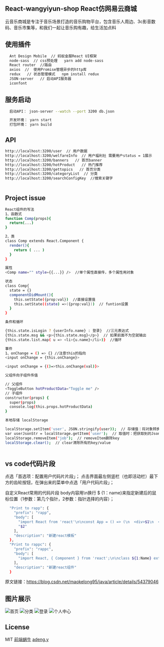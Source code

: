 ﻿## React-wangyiyun-shop React仿网易云商城

云音乐商城是专注于音乐场景打造的音乐购物平台，包含音乐人周边、3c影音数码、音乐市集等，和我们一起让音乐购有趣，给生活加点料

## 使用插件

``` bash
  Ant Design Mobile  // 蚂蚁金服React UI框架
  node-sass  // css预处理   yarn add node-sass
  React router  //路由
  axios  //  使用Promise管理异步的http库
  redux   // 状态管理模式   npm install redux
  JSON-server   // 启动API服务器
  iconfont
```

## 服务启动

``` bash
  启动API： json-server --watch --port 3200 db.json

  开发环境： yarn start
  打包环境： yarn build
```

## API

``` bash
http://localhost:3200/user  // 用户数据
http://localhost:3200/welfareInfo  // 用户福利社 需要用户status = 1展示
http://localhost:3200/banners   // 首页banner
http://localhost:3200/hotProduct   // 热门推荐
http://localhost:3200/gettopics   // 首页分类
http://localhost:3200/categoryList  // 分类
http://localhost:3200/searchConfigKey  //搜索关键字
  
```

## Project issue

``` bash
React组件的写法
1、函数式
function Comp(props){
  return(...)
}

2、类
class Comp extends React.Component {
  render(){
    return ( ... )
  }
}

属性
<Comp name="" style={{...}} />  //单个属性直接传，多个属性用对象

状态
class Comp{
  state = {}
  componentDidMount(){
    this.setState({prop:val})  //直接设置值
    this.setState((state) =>({prop:val}))  // funtion设置
  }
}

条件和循环

{this.state.isLogin ? {userInfo.name} : 登录}  //三元表达式
{this.state.msg && <p>{this.state.msg}</p>}  // 如果前面不为空就输出
{this.state.list.map( u => <li>{u.name}</li>)}  //循环

事件
1、onChange = () => {} //注意this的指向
<input onChange = {this.onChange}>

<input onChange = {()=>this.onChange(val)}>

父组件向子组件传值

// 父组件
<ToggleButton hotProductData="Toggle me" />
// 子组件
constructor(props) {
  super(props)
  console.log(this.props.hotProductData)
}

本地存储 localStorage

localStorage.setItem('user', JSON.stringify(user));  // 存储值：将对象转换为Json字符串
var userJsonStr = localStorage.getItem('user');  // 取值时：把获取到的Json字符串转换回对象
localStorage.removeItem("job");  // removeItem删除key
localStorage.clear();  // clear清除所有的key/value
  
```

## vs code代码片段

点选「首选项：配置用户代码片片段」；
点击界面最左侧竖栏（也即活动栏）最下方的齿轮按钮，在弹出来的菜单中点选「用户代码片段」；

自定义React常用的代码片段  body内容用\n换行  $ {1：name}来指定新建后的鼠标位置（1参数：第几个指针，2参数：指针选择的内容）；
``` bash
  "Print to rapp": {
    "prefix": "rapp",
    "body": [
      "import React from 'react'\n\nconst App = () => (\n  <div>$1\n  </div>\n)\n\nexport default App",
      "$2"
    ],
    "description": "新建react模板"
  },
  "Print to rappc": {
    "prefix": "rappc",
    "body": [
      "import React, { Component } from 'react';\n\nclass ${1:Name} extends Component{\n  static defaultProps={			\n  }\n\n  static propTypes = {\n  }\n\n  constructor(props) {\n    super(props)\n    this.state = {}\n  }\n  render(){\n    return (\n      <div>${2:Name}</div>\n    )\n  }\n}\n\nexport default ${3:Name}"
    ],
    "description": "新建react组件"
  }
```
原文链接：https://blog.csdn.net/maokelong95/java/article/details/54379046

## 图片展示

<img src="http://1eng.vip/wangyiyun-shop-img/shouye.png" />首页
<img src="http://1eng.vip/wangyiyun-shop-img/fenlei.png" />分类
<img src="http://1eng.vip/wangyiyun-shop-img/denglu.png" />登录
<img src="http://1eng.vip/wangyiyun-shop-img/gerenzhongxin.png" />个人中心

## License

MIT
[前端蜗牛](http://adeng.vip)
[adeng.y](http://1eng.vip)
